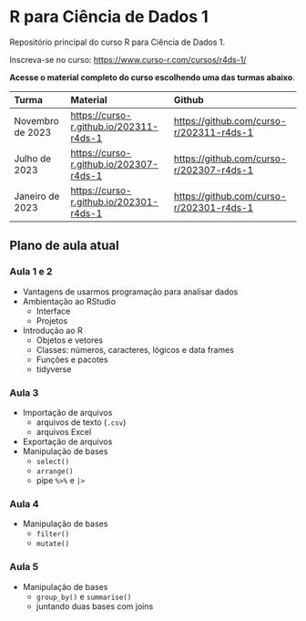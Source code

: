 
# R para Ciência de Dados 1

<!-- README.md is generated from README.Rmd. Please edit that file -->

Repositório principal do curso R para Ciência de Dados 1.

Inscreva-se no curso: <https://www.curso-r.com/cursos/r4ds-1/>

**Acesse o material completo do curso escolhendo uma das turmas
abaixo**.

| Turma            | Material                                  | Github                                     |
|:-----------------|:------------------------------------------|:-------------------------------------------|
| Novembro de 2023 | <https://curso-r.github.io/202311-r4ds-1> | <https://github.com/curso-r/202311-r4ds-1> |
| Julho de 2023    | <https://curso-r.github.io/202307-r4ds-1> | <https://github.com/curso-r/202307-r4ds-1> |
| Janeiro de 2023  | <https://curso-r.github.io/202301-r4ds-1> | <https://github.com/curso-r/202301-r4ds-1> |

## Plano de aula atual

### Aula 1 e 2

- Vantagens de usarmos programação para analisar dados
- Ambientação ao RStudio
  - Interface
  - Projetos
- Introdução ao R
  - Objetos e vetores
  - Classes: números, caracteres, lógicos e data frames
  - Funções e pacotes
  - tidyverse

### Aula 3

- Importação de arquivos
  - arquivos de texto (`.csv`)
  - arquivos Excel
- Exportação de arquivos
- Manipulação de bases
  - `select()`
  - `arrange()`
  - pipe `%>%` e `|>`

### Aula 4

- Manipulação de bases
  - `filter()`
  - `mutate()`

### Aula 5

- Manipulação de bases
  - `group_by()` e `summarise()`
  - juntando duas bases com joins
